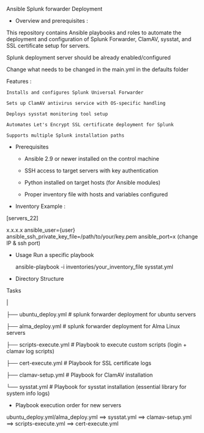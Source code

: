 Ansible Splunk forwarder Deployment

- Overview and prerequisites : 

This repository contains Ansible playbooks and roles to automate the deployment and configuration of Splunk Forwarder, ClamAV, sysstat, and SSL certificate setup for servers.

Splunk deployment server should be already enabled/configured

Change what needs to be changed in the main.yml in the defaults folder


Features : 

    Installs and configures Splunk Universal Forwarder

    Sets up ClamAV antivirus service with OS-specific handling

    Deploys sysstat monitoring tool setup

    Automates Let's Encrypt SSL certificate deployment for Splunk

    Supports multiple Splunk installation paths

- Prerequisites

    - Ansible 2.9 or newer installed on the control machine


    - SSH access to target servers with key authentication


    - Python installed on target hosts (for Ansible modules)
    

    - Proper inventory file with hosts and variables configured

- Inventory Example : 


[servers_22]

x.x.x.x ansible_user={user} ansible_ssh_private_key_file=/path/to/your/key.pem ansible_port=x   (change IP & ssh port)




- Usage
Run a specific playbook

   ansible-playbook -i inventories/your_inventory_file sysstat.yml
   
   
- Directory Structure

Tasks

|

├── ubuntu_deploy.yml     # splunk forwarder deployment for ubuntu servers

├── alma_deploy.yml       # splunk forwarder deployment for Alma Linux servers

├── scripts-execute.yml   # Playbook to execute custom scripts (login + clamav log scripts)

├── cert-execute.yml      # Playbook for SSL certificate logs 

├── clamav-setup.yml      # Playbook for ClamAV installation 

└── sysstat.yml           # Playbook for sysstat installation (essential library for system info logs)


- Playbook execution order for new servers 

ubuntu_deploy.yml/alma_deploy.yml  ==>  sysstat.yml ==>  clamav-setup.yml ==> scripts-execute.yml ==> cert-execute.yml